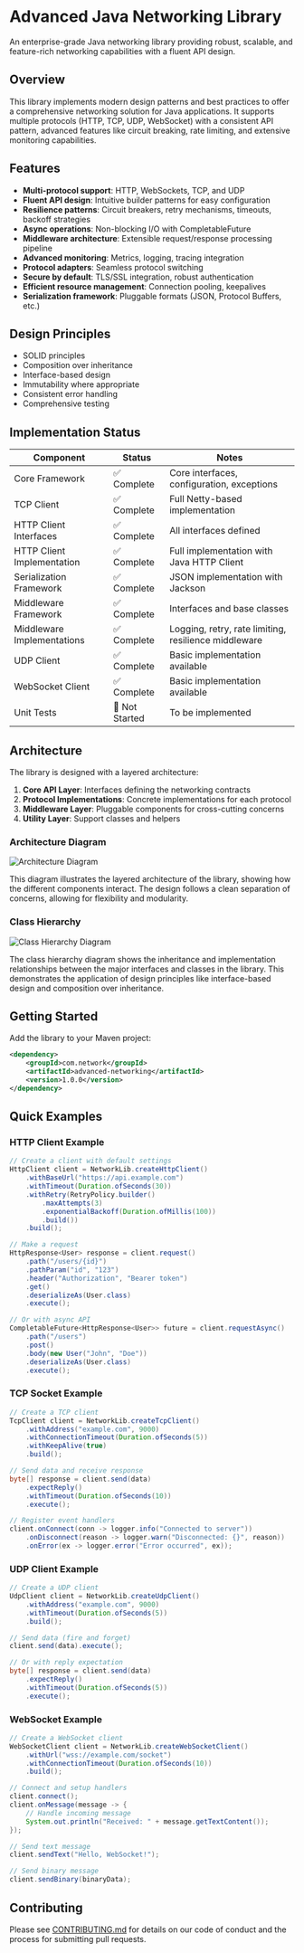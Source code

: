 # Advanced Java Networking Library

An enterprise-grade Java networking library providing robust, scalable, and feature-rich networking capabilities with a fluent API design.

## Overview

This library implements modern design patterns and best practices to offer a comprehensive networking solution for Java applications. It supports multiple protocols (HTTP, TCP, UDP, WebSocket) with a consistent API pattern, advanced features like circuit breaking, rate limiting, and extensive monitoring capabilities.

## Features

- **Multi-protocol support**: HTTP, WebSockets, TCP, and UDP
- **Fluent API design**: Intuitive builder patterns for easy configuration
- **Resilience patterns**: Circuit breakers, retry mechanisms, timeouts, backoff strategies
- **Async operations**: Non-blocking I/O with CompletableFuture
- **Middleware architecture**: Extensible request/response processing pipeline
- **Advanced monitoring**: Metrics, logging, tracing integration
- **Protocol adapters**: Seamless protocol switching
- **Secure by default**: TLS/SSL integration, robust authentication
- **Efficient resource management**: Connection pooling, keepalives
- **Serialization framework**: Pluggable formats (JSON, Protocol Buffers, etc.)

## Design Principles

- SOLID principles
- Composition over inheritance
- Interface-based design
- Immutability where appropriate
- Consistent error handling
- Comprehensive testing

## Implementation Status

| Component | Status | Notes |
|-----------|--------|-------|
| Core Framework | ✅ Complete | Core interfaces, configuration, exceptions |
| TCP Client | ✅ Complete | Full Netty-based implementation |
| HTTP Client Interfaces | ✅ Complete | All interfaces defined |
| HTTP Client Implementation | ✅ Complete | Full implementation with Java HTTP Client |
| Serialization Framework | ✅ Complete | JSON implementation with Jackson |
| Middleware Framework | ✅ Complete | Interfaces and base classes |
| Middleware Implementations | ✅ Complete | Logging, retry, rate limiting, resilience middleware |
| UDP Client | ✅ Complete | Basic implementation available |
| WebSocket Client | ✅ Complete | Basic implementation available |
| Unit Tests | 🔴 Not Started | To be implemented |

## Architecture

The library is designed with a layered architecture:

1. **Core API Layer**: Interfaces defining the networking contracts
2. **Protocol Implementations**: Concrete implementations for each protocol
3. **Middleware Layer**: Pluggable components for cross-cutting concerns
4. **Utility Layer**: Support classes and helpers

### Architecture Diagram

![Architecture Diagram](docs/architecture.svg)

This diagram illustrates the layered architecture of the library, showing how the different components interact. The design follows a clean separation of concerns, allowing for flexibility and modularity.

### Class Hierarchy

![Class Hierarchy Diagram](docs/class-hierarchy.svg)

The class hierarchy diagram shows the inheritance and implementation relationships between the major interfaces and classes in the library. This demonstrates the application of design principles like interface-based design and composition over inheritance.

## Getting Started

Add the library to your Maven project:

```xml
<dependency>
    <groupId>com.network</groupId>
    <artifactId>advanced-networking</artifactId>
    <version>1.0.0</version>
</dependency>
```

## Quick Examples

### HTTP Client Example

```java
// Create a client with default settings
HttpClient client = NetworkLib.createHttpClient()
    .withBaseUrl("https://api.example.com")
    .withTimeout(Duration.ofSeconds(30))
    .withRetry(RetryPolicy.builder()
        .maxAttempts(3)
        .exponentialBackoff(Duration.ofMillis(100))
        .build())
    .build();

// Make a request
HttpResponse<User> response = client.request()
    .path("/users/{id}")
    .pathParam("id", "123")
    .header("Authorization", "Bearer token")
    .get()
    .deserializeAs(User.class)
    .execute();

// Or with async API
CompletableFuture<HttpResponse<User>> future = client.requestAsync()
    .path("/users")
    .post()
    .body(new User("John", "Doe"))
    .deserializeAs(User.class)
    .execute();
```

### TCP Socket Example

```java
// Create a TCP client
TcpClient client = NetworkLib.createTcpClient()
    .withAddress("example.com", 9000)
    .withConnectionTimeout(Duration.ofSeconds(5))
    .withKeepAlive(true)
    .build();

// Send data and receive response
byte[] response = client.send(data)
    .expectReply()
    .withTimeout(Duration.ofSeconds(10))
    .execute();

// Register event handlers
client.onConnect(conn -> logger.info("Connected to server"))
    .onDisconnect(reason -> logger.warn("Disconnected: {}", reason))
    .onError(ex -> logger.error("Error occurred", ex));
```

### UDP Client Example

```java
// Create a UDP client
UdpClient client = NetworkLib.createUdpClient()
    .withAddress("example.com", 9000)
    .withTimeout(Duration.ofSeconds(5))
    .build();

// Send data (fire and forget)
client.send(data).execute();

// Or with reply expectation
byte[] response = client.send(data)
    .expectReply()
    .withTimeout(Duration.ofSeconds(5))
    .execute();
```

### WebSocket Example

```java
// Create a WebSocket client
WebSocketClient client = NetworkLib.createWebSocketClient()
    .withUrl("wss://example.com/socket")
    .withConnectionTimeout(Duration.ofSeconds(10))
    .build();

// Connect and setup handlers
client.connect();
client.onMessage(message -> {
    // Handle incoming message
    System.out.println("Received: " + message.getTextContent());
});

// Send text message
client.sendText("Hello, WebSocket!");

// Send binary message
client.sendBinary(binaryData);
```

## Contributing

Please see [CONTRIBUTING.md](CONTRIBUTING.md) for details on our code of conduct and the process for submitting pull requests.